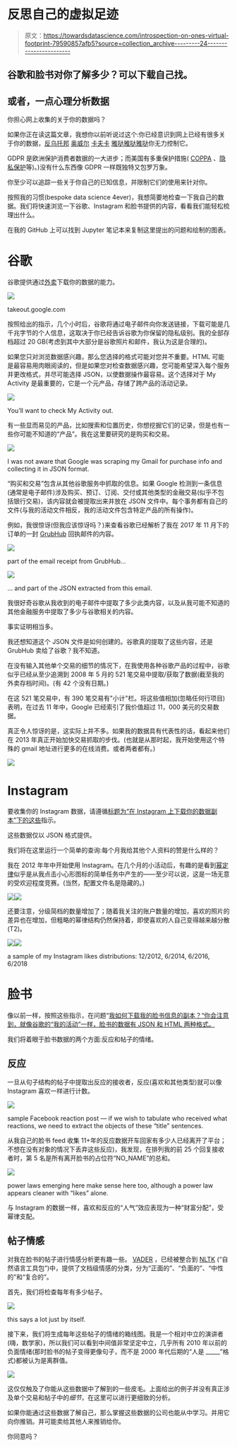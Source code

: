 # 反思自己的虚拟足迹

> 原文：<https://towardsdatascience.com/introspection-on-ones-virtual-footprint-79590857afb5?source=collection_archive---------24----------------------->

## 谷歌和脸书对你了解多少？可以下载自己找。

## **或者，一点心理分析数据**

你担心网上收集的关于你的数据吗？

如果你正在读这篇文章，我想你以前听说过这个:你已经意识到网上已经有很多关于你的数据，[反乌托邦](https://www.technologyreview.com/s/428210/data-dystopia/) [奥威尔](https://en.wikipedia.org/wiki/Nineteen_Eighty-Four) [卡夫卡](https://www.newstatesman.com/2014/01/death-data-how-kafkas-trial-prefigured-nightmare-modern-surveillance-state) [雅哒雅哒雅哒](https://en.wiktionary.org/wiki/yada_yada_yada)你无力控制它。

GDPR 是欧洲保护消费者数据的一大进步；而美国有多重保护措施( [COPPA](https://www.ftc.gov/enforcement/rules/rulemaking-regulatory-reform-proceedings/childrens-online-privacy-protection-rule) 、[隐私保护](https://www.privacyshield.gov/welcome)等)。)没有什么东西像 GDPR 一样既独特又包罗万象。

你至少可以追踪一些关于你自己的已知信息，并限制它们的使用来针对你。

按照我的习惯(bespoke data science 4ever)，我想简要地检查一下我自己的数据。我们将快速浏览一下谷歌、Instagram 和脸书提供的内容，看看我们能轻松梳理出什么。

在我的 GitHub 上可以找到 Jupyter 笔记本来复制这里提出的问题和绘制的图表。

# **谷歌**

谷歌提供通过[外卖](https://takeout.google.com/)下载你的数据的能力。

![](img/53665d8cf444f5e6505afcdd4c2adaf4.png)

takeout.google.com

按照给出的指示，几个小时后，谷歌将通过电子邮件向你发送链接，下载可能是几千兆字节的个人信息，这取决于你已经告诉谷歌为你保留的隐私级别。我的全部存档超过 20 GB(考虑到其中大部分是谷歌照片和邮件，我认为这是合理的)。

如果您只对浏览数据感兴趣，那么您选择的格式可能对您并不重要。HTML 可能是最容易用肉眼阅读的，但是如果您对检查数据感兴趣，您可能希望深入每个服务并更改格式，并尽可能选择 JSON，以使数据操作最容易。这个选择对于 My Activity 是最重要的，它是一个元产品，存储了跨产品的活动记录。

![](img/c67e4dd8cc143f0d621acdfc63d5e930.png)

You’ll want to check My Activity out.

有一些显而易见的产品，比如搜索和位置历史，你想挖掘它们的记录，但是也有一些你可能不知道的“产品”。我在这里要研究的是购买和交易。

![](img/f513eb40f75575b177490971368ef416.png)

I was not aware that Google was scraping my Gmail for purchase info and collecting it in JSON format.

“购买和交易”包含从其他谷歌服务中抓取的信息。如果 Google 检测到一条信息(通常是电子邮件)涉及购买、预订、订阅、交付或其他类型的金融交易(似乎不包括银行交易)，该内容就会被提取出来并放在 JSON 文件中。每个事务都有自己的文件(与我的活动文件相反，我的活动文件包含特定产品的所有操作)。

例如，我很惊讶(但我应该惊讶吗？)来查看谷歌已经解析了我在 2017 年 11 月下的订单的一封 [GrubHub](https://www.grubhub.com/) 回执邮件的内容。

![](img/4cf736c974b327025ec1d5769903ea54.png)

part of the email receipt from GrubHub…

![](img/cc9650f72abd020fa078454621fb3180.png)

… and part of the JSON extracted from this email.

我很好奇谷歌从我收到的电子邮件中提取了多少此类内容，以及从我可能不知道的其他金融服务中提取了多少与谷歌相关的内容。

事实证明相当多。

我还想知道这个 JSON 文件是如何创建的。谷歌真的提取了这些内容，还是 GrubHub 卖给了谷歌？我不知道。

在没有输入其他单个交易的细节的情况下，在我使用各种谷歌产品的过程中，谷歌似乎已经从至少追溯到 2008 年 5 月的 521 笔交易中提取/获取了数据(截至我的外卖存档时间)。(有 42 个没有日期。)

在这 521 笔交易中，有 390 笔交易有"小计"栏。将这些值相加(忽略任何行项目)表明，在过去 11 年中，Google 已经索引了我价值超过 11，000 美元的交易数据。

真正令人惊讶的是，这实际上并不多。如果我的数据具有代表性的话，看起来他们在 2013 年真正开始加快交易抓取的步伐。(也就是从那时起，我开始使用这个特殊的 gmail 地址进行更多的在线消费。或者两者都有。)

![](img/1817cf2200aa89726b9b84958e5eaf55.png)

# **Instagram**

要收集你的 Instagram 数据，请遵循[标题为“在 Instagram 上下载你的数据副本”下的这些](https://help.instagram.com/181231772500920)指示。

这些数据仅以 JSON 格式提供。

我们将在这里运行一个简单的查询:每个月我给其他个人资料的赞是什么样的？

我在 2012 年年中开始使用 Instagram。在几个月的小活动后，有趣的是看到[幂定律](https://en.wikipedia.org/wiki/Power_law)似乎是从我点击小心形图标的简单任务中产生的——至少可以说，这是一场无意的受欢迎程度竞赛。(当然，配置文件名是隐藏的。)

![](img/6d7f4604152fff67216010dbff4b9f2b.png)![](img/4e2f053361f646352f4d099f1cead03e.png)

还要注意，分级简档的数量增加了；随着我关注的账户数量的增加，喜欢的照片的差异也在增加，但粗略的幂律结构仍然保持着，即使喜欢的人自己变得越来越分散(T2)。

![](img/132c056972cf411b3a84d6571bc92019.png)![](img/38b62102948f5dd930b70d805491c704.png)

a sample of my Instagram likes distributions: 12/2012, 6/2014, 6/2016, 6/2018

# **脸书**

像以前一样，按照这些指示，在问题“[我如何下载我的脸书信息的副本？“你会注意到，就像谷歌的“我的活动”一样，脸书的数据有 JSON 和 HTML 两种格式。](https://www.facebook.com/help/1701730696756992/?helpref=hc_fnav#)

我们将着眼于脸书数据的两个方面:反应和帖子的情绪。

## 反应

一旦从句子结构的帖子中提取出反应的接收者，反应(喜欢和其他类型)就可以像 Instagram 喜欢一样进行计数。

![](img/e280b133d763c73f9eb6ba1d47a7163a.png)

sample Facebook reaction post — if we wish to tabulate who received what reactions, we need to extract the objects of these “title” sentences.

从我自己的脸书 feed 收集 11+年的反应数据开车回家有多少人已经离开了平台；不想在没有对象的情况下丢弃这些反应)，我发现，在排列我的前 25 个回复接收者时，第 5 名是所有离开脸书的占位符“NO_NAME”的总和。

![](img/342995b9378b23b6bfea3f2cb5da0d89.png)

power laws emerging here make sense here too, although a power law appears cleaner with “likes” alone.

与 Instagram 的数据一样，喜欢和反应的“人气”效应表现为一种“财富分配”，受幂律支配。

## 帖子情感

对我在脸书的帖子进行情感分析更有趣一些。 [VADER](https://github.com/cjhutto/vaderSentiment) ，已经被整合到 [NLTK](http://www.nltk.org/_modules/nltk/sentiment/vader.html) (“自然语言工具包”)中，提供了文档级情感的分类，分为“正面的”、“负面的”、“中性的”和“复合的”。

首先，我们将检查每年有多少帖子。

![](img/71e450e191629f1cfc0b909d75599d64.png)

this says a lot just by itself.

接下来，我们将生成每年这些帖子的情绪的箱线图。我是一个相对中立的演讲者(嗨，数学家)，所以我们可以看到中间值非常坚定中立，几乎所有 2010 年以前的负面情绪(那时脸书的帖子变得更像句子，而不是 2000 年代后期的“人是 _____”格式)都被认为是离群值。

![](img/09c8c6d2ab52a8aaefda8b8477e3663c.png)

这仅仅触及了你能从这些数据中了解到的一些皮毛。上面给出的例子并没有真正涉及单个交易和帖子中的*细节*，在这里可以进行更细致的分析。

如果你能通过这些数据了解自己，那么掌握这些数据的公司也能从中学习。并用它向你推销。并可能卖给其他人来推销给你。

你同意吗？